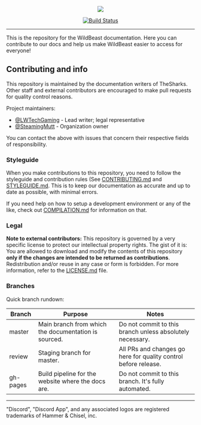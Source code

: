 <p style="text-align:center;">
<img src="http://i.imgur.com/kg3pqR6.png">
</p>

<p align="center">
<a href="https://snap-ci.com/TheSharks/WildBeastDocs/branch/master"><img src="https://snap-ci.com/TheSharks/WildBeastDocs/branch/master/build_image" alt="Build Status"></a>
</p>

---

This is the repository for the WildBeast documentation. Here you can contribute to our docs and help us make WildBeast easier to access for everyone!

## Contributing and info

This repository is maintained by the documentation writers of TheSharks. Other staff and external contributors are encouraged to make pull requests for quality control reasons.

Project maintainers:

- [@LWTechGaming](https://github,com/LWTechGaming) - Lead writer; legal representative
- [@SteamingMutt](https://github.com/SteamingMutt) - Organization owner

You can contact the above with issues that concern their respective fields of responsibility.

### Styleguide
  
When you make contributions to this repository, you need to follow the styleguide and contribution rules (See [CONTRIBUTING.md](.github/CONTRIBUTING.md) and [STYLEGUIDE.md](.github/STYLEGUIDE.md). This is to keep our documentation as accurate and up to date as possible, with minimal errors.

If you need help on how to setup a development environment or any of the like, check out [COMPILATION.md](.github/COMPILATION.md) for information on that.

### Legal

**Note to external contributors:** This repository is governed by a very specific license to protect our intellectual property rights. The gist of it is: You are allowed to download and modify the contents of this repository **only if the changes are intended to be returned as contributions**. Redistribution and/or reuse in any case or form is forbidden. For more information, refer to the [LICENSE.md](LICENSE.md) file.

### Branches

Quick branch rundown:

| Branch | Purpose | Notes |
| ------ | ------- | ----- |
| master | Main branch from which the documentation is sourced. | Do not commit to this branch unless absolutely necessary. |
| review | Staging branch for master. | All PRs and changes go here for quality control before release. |
| gh-pages | Build pipeline for the website where the docs are. | Do not commit to this branch. It's fully automated. |

---

"Discord", "Discord App", and any associated logos are registered trademarks of Hammer & Chisel, inc.
